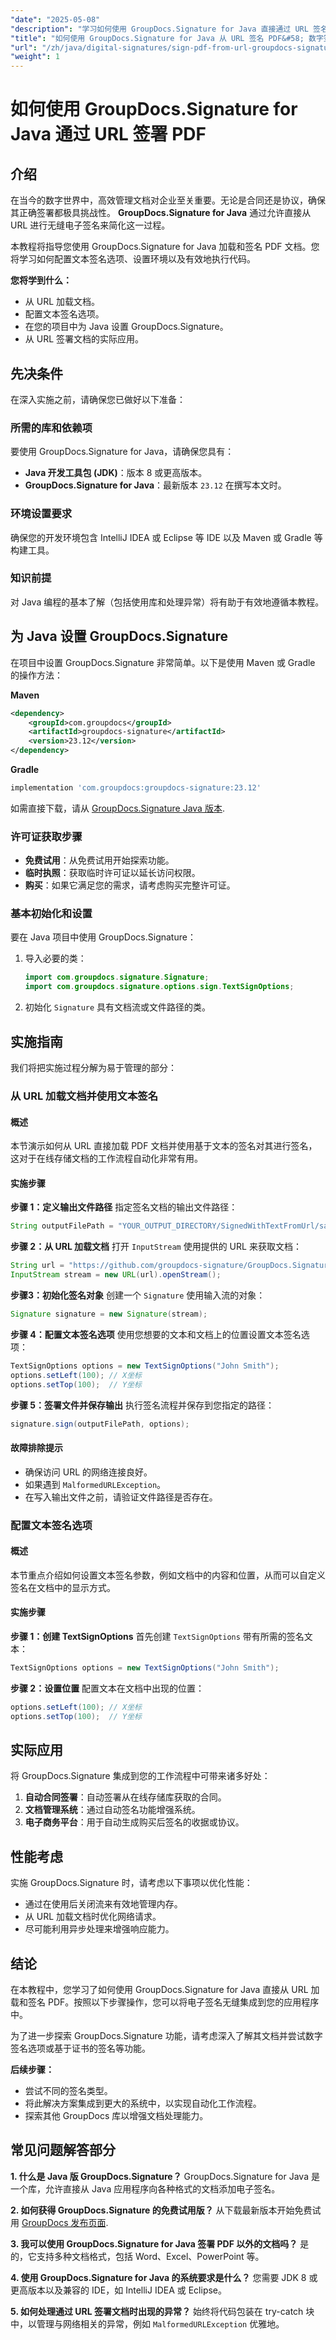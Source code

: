 ```yaml
---
"date": "2025-05-08"
"description": "学习如何使用 GroupDocs.Signature for Java 直接通过 URL 签名 PDF。本教程内容全面，涵盖设置、文本签名选项和实际应用。"
"title": "如何使用 GroupDocs.Signature for Java 从 URL 签名 PDF&#58; 数字签名教程"
"url": "/zh/java/digital-signatures/sign-pdf-from-url-groupdocs-signature-java/"
"weight": 1
---
```


# 如何使用 GroupDocs.Signature for Java 通过 URL 签署 PDF

## 介绍

在当今的数字世界中，高效管理文档对企业至关重要。无论是合同还是协议，确保其正确签署都极具挑战性。 **GroupDocs.Signature for Java** 通过允许直接从 URL 进行无缝电子签名来简化这一过程。

本教程将指导您使用 GroupDocs.Signature for Java 加载和签名 PDF 文档。您将学习如何配置文本签名选项、设置环境以及有效地执行代码。

**您将学到什么：**
- 从 URL 加载文档。
- 配置文本签名选项。
- 在您的项目中为 Java 设置 GroupDocs.Signature。
- 从 URL 签署文档的实际应用。

## 先决条件

在深入实施之前，请确保您已做好以下准备：

### 所需的库和依赖项
要使用 GroupDocs.Signature for Java，请确保您具有：
- **Java 开发工具包 (JDK)**：版本 8 或更高版本。
- **GroupDocs.Signature for Java**：最新版本 `23.12` 在撰写本文时。

### 环境设置要求
确保您的开发环境包含 IntelliJ IDEA 或 Eclipse 等 IDE 以及 Maven 或 Gradle 等构建工具。

### 知识前提
对 Java 编程的基本了解（包括使用库和处理异常）将有助于有效地遵循本教程。

## 为 Java 设置 GroupDocs.Signature

在项目中设置 GroupDocs.Signature 非常简单。以下是使用 Maven 或 Gradle 的操作方法：

**Maven**
```xml
<dependency>
    <groupId>com.groupdocs</groupId>
    <artifactId>groupdocs-signature</artifactId>
    <version>23.12</version>
</dependency>
```

**Gradle**
```gradle
implementation 'com.groupdocs:groupdocs-signature:23.12'
```

如需直接下载，请从 [GroupDocs.Signature Java 版本](https://releases。groupdocs.com/signature/java/).

### 许可证获取步骤
- **免费试用**：从免费试用开始探索功能。
- **临时执照**：获取临时许可证以延长访问权限。
- **购买**：如果它满足您的需求，请考虑购买完整许可证。

### 基本初始化和设置

要在 Java 项目中使用 GroupDocs.Signature：
1. 导入必要的类：
   ```java
   import com.groupdocs.signature.Signature;
   import com.groupdocs.signature.options.sign.TextSignOptions;
   ```
2. 初始化 `Signature` 具有文档流或文件路径的类。

## 实施指南

我们将把实施过程分解为易于管理的部分：

### 从 URL 加载文档并使用文本签名

#### 概述
本节演示如何从 URL 直接加载 PDF 文档并使用基于文本的签名对其进行签名，这对于在线存储文档的工作流程自动化非常有用。

#### 实施步骤
**步骤 1：定义输出文件路径**
指定签名文档的输出文件路径：
```java
String outputFilePath = "YOUR_OUTPUT_DIRECTORY/SignedWithTextFromUrl/sample.pdf";
```

**步骤 2：从 URL 加载文档**
打开 `InputStream` 使用提供的 URL 来获取文档：
```java
String url = "https://github.com/groupdocs-signature/GroupDocs.Signature-for-.NET/blob/master/Examples/Resources/SampleFiles/sample.pdf?raw=true”;
InputStream stream = new URL(url).openStream();
```

**步骤3：初始化签名对象**
创建一个 `Signature` 使用输入流的对象：
```java
Signature signature = new Signature(stream);
```

**步骤 4：配置文本签名选项**
使用您想要的文本和文档上的位置设置文本签名选项：
```java
TextSignOptions options = new TextSignOptions("John Smith");
options.setLeft(100); // X坐标
options.setTop(100);  // Y坐标
```

**步骤 5：签署文件并保存输出**
执行签名流程并保存到您指定的路径：
```java
signature.sign(outputFilePath, options);
```

#### 故障排除提示
- 确保访问 URL 的网络连接良好。
- 如果遇到 `MalformedURLException`。
- 在写入输出文件之前，请验证文件路径是否存在。

### 配置文本签名选项

#### 概述
本节重点介绍如何设置文本签名参数，例如文档中的内容和位置，从而可以自定义签名在文档中的显示方式。

#### 实施步骤
**步骤 1：创建 TextSignOptions**
首先创建 `TextSignOptions` 带有所需的签名文本：
```java
TextSignOptions options = new TextSignOptions("John Smith");
```

**步骤 2：设置位置**
配置文本在文档中出现的位置：
```java
options.setLeft(100); // X坐标
options.setTop(100);  // Y坐标
```

## 实际应用

将 GroupDocs.Signature 集成到您的工作流程中可带来诸多好处：
1. **自动合同签署**：自动签署从在线存储库获取的合同。
2. **文档管理系统**：通过自动签名功能增强系统。
3. **电子商务平台**：用于自动生成购买后签名的收据或协议。

## 性能考虑

实施 GroupDocs.Signature 时，请考虑以下事项以优化性能：
- 通过在使用后关闭流来有效地管理内存。
- 从 URL 加载文档时优化网络请求。
- 尽可能利用异步处理来增强响应能力。

## 结论

在本教程中，您学习了如何使用 GroupDocs.Signature for Java 直接从 URL 加载和签名 PDF。按照以下步骤操作，您可以将电子签名无缝集成到您的应用程序中。

为了进一步探索 GroupDocs.Signature 功能，请考虑深入了解其文档并尝试数字签名选项或基于证书的签名等功能。

**后续步骤：**
- 尝试不同的签名类型。
- 将此解决方案集成到更大的系统中，以实现自动化工作流程。
- 探索其他 GroupDocs 库以增强文档处理能力。

## 常见问题解答部分

**1. 什么是 Java 版 GroupDocs.Signature？**
GroupDocs.Signature for Java 是一个库，允许直接从 Java 应用程序向各种格式的文档添加电子签名。

**2. 如何获得 GroupDocs.Signature 的免费试用版？**
从下载最新版本开始免费试用 [GroupDocs 发布页面](https://releases。groupdocs.com/signature/java/).

**3. 我可以使用 GroupDocs.Signature for Java 签署 PDF 以外的文档吗？**
是的，它支持多种文档格式，包括 Word、Excel、PowerPoint 等。

**4. 使用 GroupDocs.Signature for Java 的系统要求是什么？**
您需要 JDK 8 或更高版本以及兼容的 IDE，如 IntelliJ IDEA 或 Eclipse。

**5. 如何处理通过 URL 签署文档时出现的异常？**
始终将代码包装在 try-catch 块中，以管理与网络相关的异常，例如 `MalformedURLException` 优雅地。